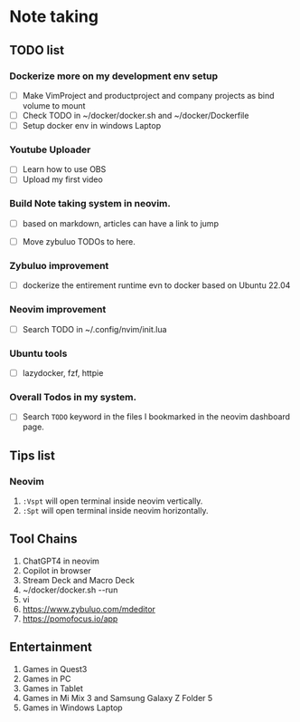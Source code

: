 # Note taking

## TODO list

### Dockerize more on my development env setup

- [ ] Make VimProject and productproject and company projects as bind volume to mount
- [ ] Check TODO in ~/docker/docker.sh and ~/docker/Dockerfile
- [ ] Setup docker env in windows Laptop

### Youtube Uploader

- [ ] Learn how to use OBS
- [ ] Upload my first video

### Build Note taking system in neovim.

- [ ] based on markdown, articles can have a link to jump
- [ ] Move zybuluo TODOs to here.


### Zybuluo improvement
 
- [ ] dockerize the entirement runtime evn to docker based on Ubuntu 22.04


### Neovim improvement

- [ ] Search TODO in ~/.config/nvim/init.lua

### Ubuntu tools

- [ ] lazydocker, fzf, httpie

### Overall Todos in my system.

- [ ] Search `TODO` keyword in the files I bookmarked in the neovim dashboard page.

## Tips list

### Neovim

1. `:Vspt` will open terminal inside neovim vertically.
2. `:Spt` will open terminal inside neovim horizontally.

## Tool Chains

1. ChatGPT4 in neovim
2. Copilot in browser
3. Stream Deck and Macro Deck
4. ~/docker/docker.sh --run
5. vi
5. https://www.zybuluo.com/mdeditor
6. https://pomofocus.io/app


## Entertainment

1. Games in Quest3
2. Games in PC
3. Games in Tablet
4. Games in Mi Mix 3 and Samsung Galaxy Z Folder 5
5. Games in Windows Laptop

